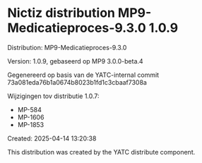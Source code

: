 # Nictiz distribution MP9-Medicatieproces-9.3.0 1.0.9

Distribution: MP9-Medicatieproces-9.3.0

Version: 1.0.9, gebaseerd op MP9 3.0.0-beta.4

Gegenereerd op basis van de YATC-internal commit 73a081eda76b1a0674b8023b1fd1c3cbaaf7308a

Wijzigingen tov distributie 1.0.7:
- MP-584
- MP-1606
- MP-1853

Created: 2025-04-14 13:20:38

This distribution was created by the YATC distribute component.
